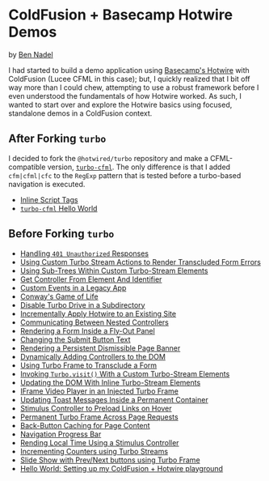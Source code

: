
# ColdFusion + Basecamp Hotwire Demos

by [Ben Nadel][ben-nadel]

I had started to build a demo application using [Basecamp's Hotwire][hotwire] with ColdFusion (Lucee CFML in this case); but, I quickly realized that I bit off way more than I could chew, attempting to use a robust framework before I even understood the fundamentals of how Hotwire worked. As such, I wanted to start over and explore the Hotwire basics using focused, standalone demos in a ColdFusion context.

## After Forking `turbo`

I decided to fork the `@hotwired/turbo` repository and make a CFML-compatible version, [`turbo-cfml`][turbo-cfml]. The only difference is that I added `cfm|cfml|cfc` to the `RegExp` pattern that is tested before a turbo-based navigation is executed.

* [Inline Script Tags](./demos/inline-script/)
* [`turbo-cfml` Hello World](./demos/turbo-cfml/)

## Before Forking `turbo`

* [Handling `401 Unauthorized` Responses](./demos/handle-401/)
* [Using Custom Turbo Stream Actions to Render Transcluded Form Errors](./demos/frame-form2/)
* [Using Sub-Trees Within Custom Turbo-Stream Elements](./demos/custom-stream-action2/)
* [Get Controller From Element And Identifier](./demos/get-controller/)
* [Custom Events in a Legacy App](./demos/custom-events/)
* [Conway's Game of Life](./demos/game-of-life/)
* [Disable Turbo Drive in a Subdirectory](./demos/disable-subdirectory/)
* [Incrementally Apply Hotwire to an Existing Site](./demos/baby-steps/)
* [Communicating Between Nested Controllers](./demos/nested-controllers/)
* [Rendering a Form Inside a Fly-Out Panel](./demos/fly-out-form/)
* [Changing the Submit Button Text](./demos/submit-button/)
* [Rendering a Persistent Dismissible Page Banner](./demos/banner/)
* [Dynamically Adding Controllers to the DOM](./demos/dynamic-controller/)
* [Using Turbo Frame to Transclude a Form](./demos/frame-form/)
* [Invoking `Turbo.visit()` With a Custom Turbo-Stream Elements](./demos/custom-stream-action/)
* [Updating the DOM With Inline Turbo-Stream Elements](./demos/inline-stream/)
* [IFrame Video Player in an Injected Turbo Frame](./demos/iframe-player/)
* [Updating Toast Messages Inside a Permanent Container](./demos/toast-messages/)
* [Stimulus Controller to Preload Links on Hover](./demos/hover-preload/)
* [Permanent Turbo Frame Across Page Requests](./demos/permanent-frame/)
* [Back-Button Caching for Page Content](./demos/back-button/)
* [Navigation Progress Bar](./demos/nav-progress-bar/)
* [Rending Local Time Using a Stimulus Controller](./demos/local-time/)
* [Incrementing Counters using Turbo Streams](./demos/counters/)
* [Slide Show with Prev/Next buttons using Turbo Frame](./demos/slide-show/)
* [Hello World: Setting up my ColdFusion + Hotwire playground](./demos/hello-world/)


[ben-nadel]: https://www.bennadel.com/

[hotwire]: https://hotwired.dev/

[turbo-cfml]: https://github.com/bennadel/turbo-cfml
